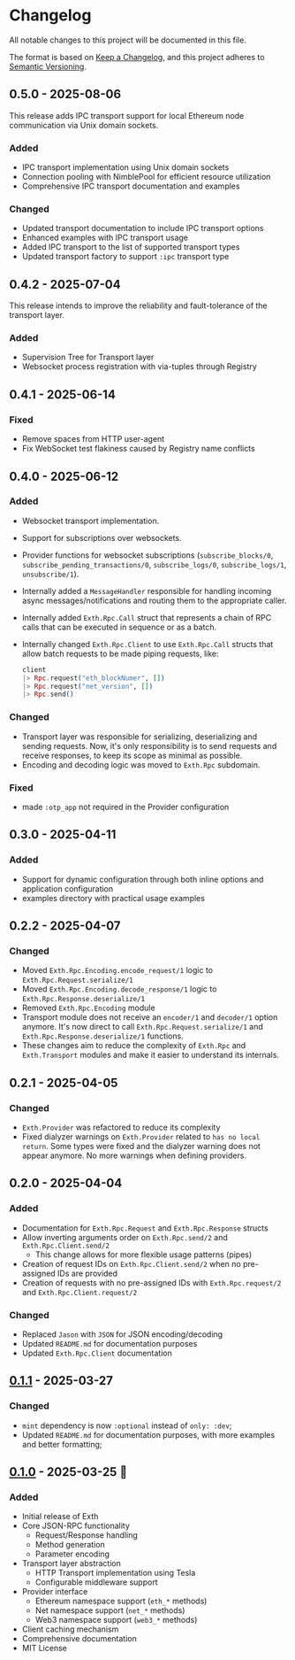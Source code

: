 # Changelog

All notable changes to this project will be documented in this file.

The format is based on [Keep a Changelog](https://keepachangelog.com/en/1.1.0/),
and this project adheres to [Semantic Versioning](https://semver.org/spec/v2.0.0.html).

## 0.5.0 - 2025-08-06

This release adds IPC transport support for local Ethereum node communication via Unix domain sockets.

### Added

- IPC transport implementation using Unix domain sockets
- Connection pooling with NimblePool for efficient resource utilization
- Comprehensive IPC transport documentation and examples

### Changed

- Updated transport documentation to include IPC transport options
- Enhanced examples with IPC transport usage
- Added IPC transport to the list of supported transport types
- Updated transport factory to support `:ipc` transport type

[0.5.0]: https://github.com/joaop21/exth/releases/tag/v0.5.0

## 0.4.2 - 2025-07-04

This release intends to improve the reliability and fault-tolerance of the
transport layer.

### Added

- Supervision Tree for Transport layer
- Websocket process registration with via-tuples through Registry

[0.4.2]: https://github.com/joaop21/exth/releases/tag/v0.4.2

## 0.4.1 - 2025-06-14

### Fixed

- Remove spaces from HTTP user-agent
- Fix WebSocket test flakiness caused by Registry name conflicts

[0.4.1]: https://github.com/joaop21/exth/releases/tag/v0.4.1

## 0.4.0 - 2025-06-12

### Added

- Websocket transport implementation.
- Support for subscriptions over websockets.
- Provider functions for websocket subscriptions (`subscribe_blocks/0`,
  `subscribe_pending_transactions/0`, `subscribe_logs/0`, `subscribe_logs/1`,
  `unsubscribe/1`).
- Internally added a `MessageHandler` responsible for handling incoming async
  messages/notifications and routing them to the appropriate caller.
- Internally added `Exth.Rpc.Call` struct that represents a chain of RPC calls
  that can be executed in sequence or as a batch.
- Internally changed `Exth.Rpc.Client` to use `Exth.Rpc.Call` structs that allow
  batch requests to be made piping requests, like:

  ```elixir
  client
  |> Rpc.request("eth_blockNumer", [])
  |> Rpc.request("net_version", [])
  |> Rpc.send()
  ```

### Changed

- Transport layer was responsible for serializing, deserializing and sending
  requests. Now, it's only responsibility is to send requests and receive
  responses, to keep its scope as minimal as possible.
- Encoding and decoding logic was moved to `Exth.Rpc` subdomain.

### Fixed

- made `:otp_app` not required in the Provider configuration

[0.4.0]: https://github.com/joaop21/exth/releases/tag/v0.4.0

## 0.3.0 - 2025-04-11

### Added

- Support for dynamic configuration through both inline options and application configuration
- examples directory with practical usage examples

[0.3.0]: https://github.com/joaop21/exth/releases/tag/v0.3.0

## 0.2.2 - 2025-04-07

### Changed

- Moved `Exth.Rpc.Encoding.encode_request/1` logic to `Exth.Rpc.Request.serialize/1`
- Moved `Exth.Rpc.Encoding.decode_response/1` logic to `Exth.Rpc.Response.deserialize/1`
- Removed `Exth.Rpc.Encoding` module
- Transport module does not receive an `encoder/1` and `decoder/1` option
  anymore. It's now direct to call `Exth.Rpc.Request.serialize/1` and
  `Exth.Rpc.Response.deserialize/1` functions.
- These changes aim to reduce the complexity of `Exth.Rpc` and `Exth.Transport`
  modules and make it easier to understand its internals.

[0.2.2]: https://github.com/joaop21/exth/releases/tag/v0.2.2

## 0.2.1 - 2025-04-05

### Changed

- `Exth.Provider` was refactored to reduce its complexity
- Fixed dialyzer warnings on `Exth.Provider` related to `has no local return`.
  Some types were fixed and the dialyzer warning does not appear anymore. No
  more warnings when defining providers.

[0.2.1]: https://github.com/joaop21/exth/releases/tag/v0.2.1

## 0.2.0 - 2025-04-04

### Added

- Documentation for `Exth.Rpc.Request` and `Exth.Rpc.Response` structs
- Allow inverting arguments order on `Exth.Rpc.send/2` and `Exth.Rpc.Client.send/2`
  - This change allows for more flexible usage patterns (pipes)
- Creation of request IDs on `Exth.Rpc.Client.send/2` when no pre-assigned IDs
  are provided
- Creation of requests with no pre-assigned IDs with `Exth.Rpc.request/2` and
  `Exth.Rpc.Client.request/2`

### Changed

- Replaced `Jason` with `JSON` for JSON encoding/decoding
- Updated `README.md` for documentation purposes
- Updated `Exth.Rpc.Client` documentation

[0.2.0]: https://github.com/joaop21/exth/releases/tag/v0.2.0

## [0.1.1] - 2025-03-27

### Changed

- `mint` dependency is now `:optional` instead of `only: :dev`;
- Updated `README.md` for documentation purposes, with more examples and better formatting;

[0.1.1]: https://github.com/joaop21/exth/releases/tag/v0.1.1

## [0.1.0] - 2025-03-25 🚀

### Added

- Initial release of Exth
- Core JSON-RPC functionality
  - Request/Response handling
  - Method generation
  - Parameter encoding
- Transport layer abstraction
  - HTTP Transport implementation using Tesla
  - Configurable middleware support
- Provider interface
  - Ethereum namespace support (`eth_*` methods)
  - Net namespace support (`net_*` methods)
  - Web3 namespace support (`web3_*` methods)
- Client caching mechanism
- Comprehensive documentation
- MIT License

[0.1.0]: https://github.com/joaop21/exth/releases/tag/v0.1.0
